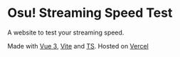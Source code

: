 # Osu! Streaming Speed Test

A website to test your streaming speed.

Made with [Vue 3](https://vuejs.org/), [Vite](https://vitejs.dev/) and [TS](https://www.typescriptlang.org/).
Hosted on [Vercel](https://osu-speed-test.vercel.app/)
